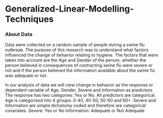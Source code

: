 # Generalized-Linear-Modelling-Techniques

### About Data ###
Data were collected on a random sample of people during a swine flu outbreak. The purpose of this research was to understand what factors influenced the change of behavior relating to hygiene. The factors that were taken into account are the Age and Gender of the person, whether the person believed in consequences of contracting swine flu were severe or not and if the person believed the information available about the swine flu was adequate or not.

In our analysis of data we will view change in behavior as the response or dependent variable of Age, Gender, Severe and Information as predictors.
The response has two categories: Yes or No. All predictors are categorical.
Age is categorized into 4 groups: 0-40, 40-50, 50-60 and 60+.
Severe and Information are simple dichotomy coded and therefore are categorical covariates.
Severe: Yes or No
Information: Adequate or Not Adequate
